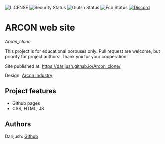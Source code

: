 ![LICENSE](https://img.shields.io/badge/license-MIT-blue.svg?style=flat-square)
![Security Status](https://img.shields.io/security-headers?label=Security&url=https%3A%2F%2Fgithub.com&style=flat-square)
![Gluten Status](https://img.shields.io/badge/Gluten-Free-green.svg)
![Eco Status](https://img.shields.io/badge/ECO-Friendly-green.svg)
[![Discord](https://discord.com/api/guilds/571393319201144843/widget.png)](https://discord.gg/dRwW4rw)

# ARCON web site

_Arcon_clone_

This project is for educational porpuses only. Pull request are welcome, but priority for project authors! Thank you for your cooperation!

Site published at: https://darijush.github.io/Arcon_clone/

Design: [Arcon Industry](https://www.arconindustry.com/)

## Project features

-   Github pages
-   CSS, HTML, JS

## Authors

Darijush: [Github](https://github.com/Darijush)